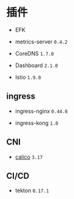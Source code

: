 # 插件

* EFK

* metrics-server `0.4.2`

* CoreDNS `1.7.0`

* Dashboard `2.1.0`

* Istio `1.9.0`

## ingress

* ingress-nginx `0.44.0`

* ingress-kong `1.0`

## CNI

* [calico](https://docs.projectcalico.org/getting-started/kubernetes/self-managed-onprem/) `3.17`

## CI/CD

* tekton `0.17.1`
